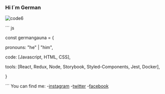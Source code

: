 ### Hi I´m German 
![code6](https://github.com/germangauna/germangauna/assets/108035044/b1f2dfd8-ff99-4c38-af05-65ce140081ea)

´´´ js

const germangauna = {

  pronouns: "he" | "him",
  
  code: [Javascript, HTML, CSS],
  
  tools: [React, Redux, Node, Storybook, Styled-Components, Jest, Docker],
  
  }
  
  ´´´
  You can find me:
  -[instagram](https://instagram.com/germangauna)
  -[twitter](https://twitter.com/germangauna)
  -[facebook](https://facebook.com/germangauna)
<!--
**germangauna/germangauna** is a ✨ _special_ ✨ repository because its `README.md` (this file) appears on your GitHub profile.

Here are some ideas to get you started:

- 🔭 I’m currently working on ...
- 🌱 I’m currently learning ...
- 👯 I’m looking to collaborate on ...
- 🤔 I’m looking for help with ...
- 💬 Ask me about ...
- 📫 How to reach me: ...
- 😄 Pronouns: ...
- ⚡ Fun fact: ...
-->
